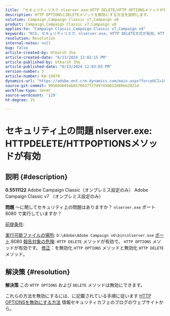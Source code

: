 ```yaml
---
title: 「セキュリティリスク nlserver.exe:HTTP DELETE/HTTP OPTIONSメソッドが有効になっています」
description: HTTP OPTIONSとDELETEメソッドを無効にする方法を説明します。
solution: Campaign,Campaign Classic v7,Campaign v8
product: Campaign,Campaign Classic v7,Campaign v8
applies-to: "Campaign Classic,Campaign Classic v7,Campaign v8"
keywords: "KCS, セキュリティリスク，nlserver.exe, HTTP DELETE方式が有効，HTTP OPTIONS方式が有効，FAQ, ACC, Adobe Campaign Classic, Adobe Campaign Classic v7"
resolution: Resolution
internal-notes: null
bug: false
article-created-by: Utkarsh Jha
article-created-date: "6/13/2024 12:02:15 PM"
article-published-by: Utkarsh Jha
article-published-date: "6/13/2024 12:03:03 PM"
version-number: 3
article-number: KA-19479
dynamics-url: "https://adobe-ent.crm.dynamics.com/main.aspx?forceUCI=1&pagetype=entityrecord&etn=knowledgearticle&id=4e9f96c3-7c29-ef11-840a-00224808decd"
source-git-commit: 99560d601eb8570637f27d97456012d89eb2021d
workflow-type: tm+mt
source-wordcount: '129'
ht-degree: 1%

---
```


# セキュリティ上の問題 nlserver.exe: HTTPDELETE/HTTPOPTIONSメソッドが有効

## 説明 {#description}


<b>0.5511122</b>
Adobe Campaign Classic（オンプレミス設定のみ） Adobe Campaign Classic v7 （オンプレミス設定のみ）

<b>問題</b>
～に関してセキュリティ上の問題はありますか？ `nlserver.exe` ポート 8080 で実行していますか？

<u>前提条件</u>:

<u>実行可能ファイルの場所</u>: `D:\Adobe\Adobe Campaign v6\bin\nlserver.exe`
<u>ポート</u>:8080
<u>報告対象の危険</u>: `HTTP DELETE` メソッドが有効で、 `HTTP OPTIONS` メソッドが有効です。
<u>修正</u>：を無効化 `HTTP OPTIONS` メソッドと無効化 `HTTP DELETE` メソッド。


## 解決策 {#resolution}


<b>解決策</b>
この `HTTP OPTIONS` および `DELETE` メソッドは無効にできます。

これらの方法を無効にするには、に記載されている手順に従います [HTTP OPTIONSを無効にする方法](https://protonts.wordpress.com/2013/08/15/how-to-disable-http-options-method/) 情報セキュリティカフェのブログのウェブサイトから。
